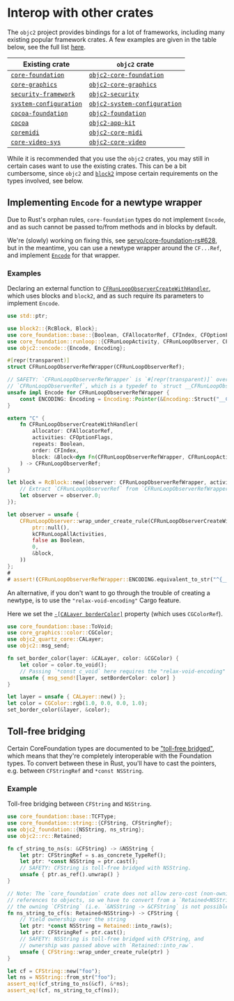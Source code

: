 # Interop with other crates

The `objc2` project provides bindings for a lot of frameworks, including many existing popular framework crates. A few examples are given in the table below, see the full list [here][all-crates].

| Existing crate                                                 | `objc2` crate                                                              |
| -------------------------------------------------------------- | -------------------------------------------------------------------------- |
| [`core-foundation`](https://docs.rs/core-foundation)           | [`objc2-core-foundation`](https://docs.rs/objc2-core-foundation)           |
| [`core-graphics`](https://docs.rs/core-graphics)               | [`objc2-core-graphics`](https://docs.rs/objc2-core-graphics)               |
| [`security-framework`](https://docs.rs/security-framework)     | [`objc2-security`](https://docs.rs/objc2-security)                         |
| [`system-configuration`](https://docs.rs/system-configuration) | [`objc2-system-configuration`](https://docs.rs/objc2-system-configuration) |
| [`cocoa-foundation`](https://docs.rs/cocoa-foundation)         | [`objc2-foundation`](https://docs.rs/objc2-foundation)                     |
| [`cocoa`](https://docs.rs/cocoa)                               | [`objc2-app-kit`](https://docs.rs/objc2-app-kit)                           |
| [`coremidi`](https://docs.rs/coremidi)                         | [`objc2-core-midi`](https://docs.rs/objc2-core-midi)                       |
| [`core-video-sys`](https://docs.rs/core-video-sys)             | [`objc2-core-video`](https://docs.rs/objc2-core-video)                     |

While it is recommended that you use the `objc2` crates, you may still in certain cases want to use the existing crates. This can be a bit cumbersome, since `objc2` and [`block2`] impose certain requirements on the types involved, see below.

[all-crates]: crate::topics::frameworks_list
[`block2`]: https://docs.rs/block2/latest/block2/


## Implementing `Encode` for a newtype wrapper

Due to Rust's orphan rules, `core-foundation` types do not implement `Encode`, and as such cannot be passed to/from methods and in blocks by default.

We're (slowly) working on fixing this, see [servo/core-foundation-rs#628], but in the meantime, you can use a newtype wrapper around the `CF...Ref`, and implement [`Encode`] for that wrapper.

[servo/core-foundation-rs#628]: https://github.com/servo/core-foundation-rs/pull/628
[`Encode`]: crate::encode::Encode


### Examples

Declaring an external function to [`CFRunLoopObserverCreateWithHandler`](https://developer.apple.com/documentation/corefoundation/1542816-cfrunloopobservercreatewithhandl?language=objc), which uses blocks and `block2`, and as such require its parameters to implement `Encode`.

```rust
use std::ptr;

use block2::{RcBlock, Block};
use core_foundation::base::{Boolean, CFAllocatorRef, CFIndex, CFOptionFlags, TCFType};
use core_foundation::runloop::{CFRunLoopActivity, CFRunLoopObserver, CFRunLoopObserverRef, kCFRunLoopAllActivities};
use objc2::encode::{Encode, Encoding};

#[repr(transparent)]
struct CFRunLoopObserverRefWrapper(CFRunLoopObserverRef);

// SAFETY: `CFRunLoopObserverRefWrapper` is `#[repr(transparent)]` over
// `CFRunLoopObserverRef`, which is a typedef to `struct __CFRunLoopObserver *`.
unsafe impl Encode for CFRunLoopObserverRefWrapper {
    const ENCODING: Encoding = Encoding::Pointer(&Encoding::Struct("__CFRunLoopObserver", &[]));
}

extern "C" {
    fn CFRunLoopObserverCreateWithHandler(
        allocator: CFAllocatorRef,
        activities: CFOptionFlags,
        repeats: Boolean,
        order: CFIndex,
        block: &Block<dyn Fn(CFRunLoopObserverRefWrapper, CFRunLoopActivity)>
    ) -> CFRunLoopObserverRef;
}

let block = RcBlock::new(|observer: CFRunLoopObserverRefWrapper, activity| {
    // Extract `CFRunLoopObserverRef` from `CFRunLoopObserverRefWrapper`
    let observer = observer.0;
});

let observer = unsafe {
    CFRunLoopObserver::wrap_under_create_rule(CFRunLoopObserverCreateWithHandler(
        ptr::null(),
        kCFRunLoopAllActivities,
        false as Boolean,
        0,
        &block,
    ))
};
#
# assert!(CFRunLoopObserverRefWrapper::ENCODING.equivalent_to_str("^{__CFRunLoopObserver=}"));
```

An alternative, if you don't want to go through the trouble of creating a newtype, is to use the `"relax-void-encoding"` Cargo feature.

Here we set the [`-[CALayer borderColor]`](https://developer.apple.com/documentation/quartzcore/calayer/1410903-bordercolor?language=objc) property (which uses `CGColorRef`).

```rust
use core_foundation::base::ToVoid;
use core_graphics::color::CGColor;
use objc2_quartz_core::CALayer;
use objc2::msg_send;

fn set_border_color(layer: &CALayer, color: &CGColor) {
    let color = color.to_void();
    // Passing `*const c_void` here requires the "relax-void-encoding" feature
    unsafe { msg_send![layer, setBorderColor: color] }
}

let layer = unsafe { CALayer::new() };
let color = CGColor::rgb(1.0, 0.0, 0.0, 1.0);
set_border_color(&layer, &color);
```


## Toll-free bridging

Certain CoreFoundation types are documented to be ["toll-free bridged"], which means that they're completely interoperable with the Foundation types. To convert between these in Rust, you'll have to cast the pointers, e.g. between `CFStringRef` and `*const NSString`.

["toll-free bridged"]: https://developer.apple.com/library/archive/documentation/CoreFoundation/Conceptual/CFDesignConcepts/Articles/tollFreeBridgedTypes.html


### Example

Toll-free bridging between `CFString` and `NSString`.

```rust
use core_foundation::base::TCFType;
use core_foundation::string::{CFString, CFStringRef};
use objc2_foundation::{NSString, ns_string};
use objc2::rc::Retained;

fn cf_string_to_ns(s: &CFString) -> &NSString {
    let ptr: CFStringRef = s.as_concrete_TypeRef();
    let ptr: *const NSString = ptr.cast();
    // SAFETY: CFString is toll-free bridged with NSString.
    unsafe { ptr.as_ref().unwrap() }
}

// Note: The `core_foundation` crate does not allow zero-cost (non-owning)
// references to objects, so we have to convert from a `Retained<NSString>` to
// the owning `CFString` (i.e. `&NSString -> &CFString` is not possible).
fn ns_string_to_cf(s: Retained<NSString>) -> CFString {
    // Yield ownership over the string
    let ptr: *const NSString = Retained::into_raw(s);
    let ptr: CFStringRef = ptr.cast();
    // SAFETY: NSString is toll-free bridged with CFString, and
    // ownership was passed above with `Retained::into_raw`.
    unsafe { CFString::wrap_under_create_rule(ptr) }
}

let cf = CFString::new("foo");
let ns = NSString::from_str("foo");
assert_eq!(cf_string_to_ns(&cf), &*ns);
assert_eq!(cf, ns_string_to_cf(ns));
```
